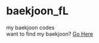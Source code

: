 # baekjoon_fL
my baekjoon codes<br>
want to find my baekjoon? <a href = "https://www.acmicpc.net/user/fleras">Go Here</a>
